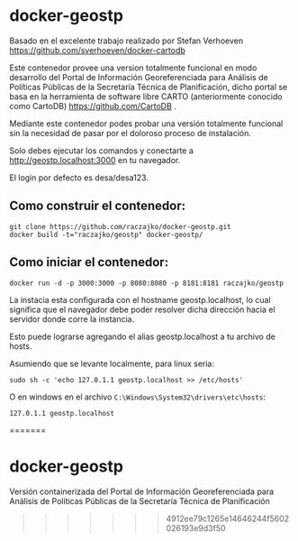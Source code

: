 docker-geostp
==============

Basado en el excelente trabajo realizado por Stefan Verhoeven <link>https://github.com/sverhoeven/docker-cartodb</link>

Este contenedor provee una version totalmente funcional en modo desarrollo del Portal de Información Georeferenciada
para Análisis de Políticas Públicas de la Secretaría Técnica de Planificación, dicho portal se basa en la herramienta
de software libre CARTO (anteriormente conocido como CartoDB) <link> https://github.com/CartoDB </link>.


Mediante este contenedor podes probar una versión totalmente funcional sin la necesidad de pasar por el doloroso proceso
de instalación.


Solo debes ejecutar los comandos y conectarte a http://geostp.localhost:3000 en tu navegador.

El login por defecto es desa/desa123.


Como construir el contenedor:
---------------------------

```
git clone https://github.com/raczajko/docker-geostp.git
docker build -t="raczajko/geostp" docker-geostp/
```

Como iniciar el contenedor:
-------------------------

```
docker run -d -p 3000:3000 -p 8080:8080 -p 8181:8181 raczajko/geostp
```

La instacia esta configurada con el hostname geostp.localhost, lo cual significa que el navegador debe poder resolver
 dicha dirección hacia el servidor donde corre la instancia.
 
Esto puede lograrse agregando el alias geostp.localhost a tu archivo de hosts.


Asumiendo que se levante localmente, para linux seria: 

```
sudo sh -c 'echo 127.0.1.1 geostp.localhost >> /etc/hosts'
```

O en windows en el archivo `C:\Windows\System32\drivers\etc\hosts`:

```
127.0.1.1 geostp.localhost
```
=======
# docker-geostp
Versión containerizada del Portal de Información Georeferenciada para Análisis de Políticas Públicas de la Secretaría Técnica de Planificación
>>>>>>> 4912ee79c1265e14646244f5602026193e9d3f50
